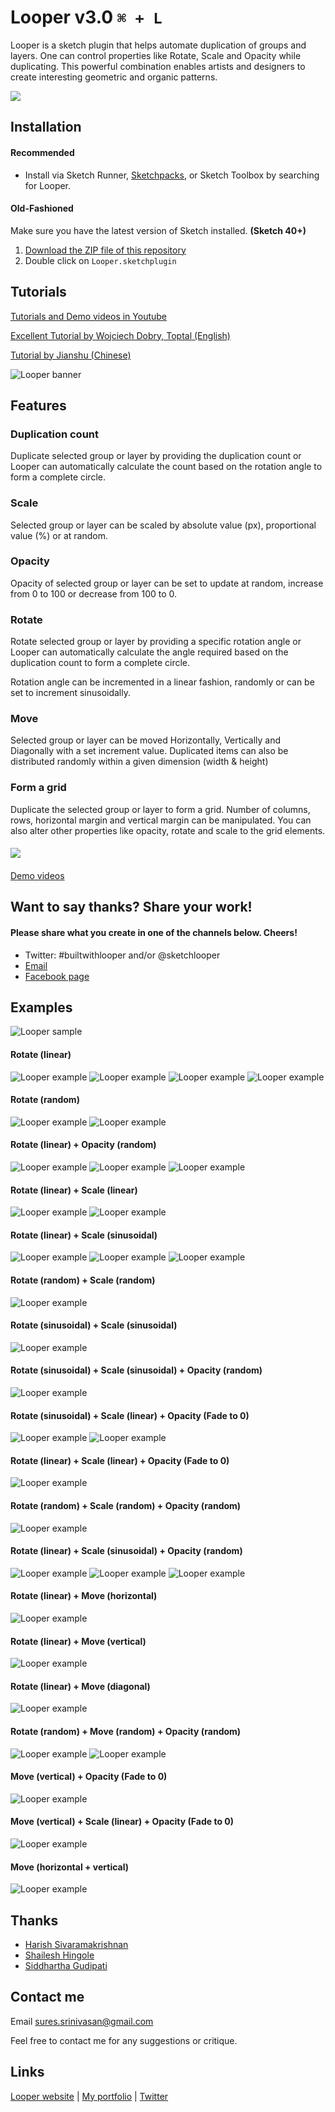 # Looper v3.0 `⌘ + L`

Looper is a sketch plugin that helps automate duplication of groups and layers. One can control properties like Rotate, Scale and Opacity while duplicating. This powerful combination enables artists and designers to create interesting geometric and organic patterns.

<a target="_blank" href="https://www.youtube.com/channel/UCzm9iVAvS9rVn5ZyZSbrIVQ/videos">
	<img target="_blank" src="https://github.com/sureskumar/Looper/raw/master/assets/looper.gif">
</a>


## Installation

#### Recommended
* Install via Sketch Runner, [Sketchpacks](https://sketchpacks.com/sureskumar/looper/install), or Sketch Toolbox by searching for Looper.

#### Old-Fashioned

Make sure you have the latest version of Sketch installed. **(Sketch 40+)**

1. [Download the ZIP file of this repository](https://github.com/sureskumar/Looper/releases/download/v2.8/Looper.sketchplugin.zip)
2. Double click on `Looper.sketchplugin`


## Tutorials

<a target="_blank" href="https://www.youtube.com/channel/UCzm9iVAvS9rVn5ZyZSbrIVQ/videos">Tutorials and Demo videos in Youtube</a>

<a target="_blank" href="https://www.toptal.com/designers/sketch/amazing-illustrations-with-sketch-and-looper#comment-3446034970">Excellent Tutorial by Wojciech Dobry, Toptal (English)</a>

<a target="_blank" href="https://www.jianshu.com/p/094d3e742de3">Tutorial by Jianshu (Chinese)</a>

![Looper banner](https://github.com/sureskumar/Looper/raw/master/assets/banner.jpg)
## Features

### Duplication count
Duplicate selected group or layer by providing the duplication count or Looper can automatically calculate the count based on the rotation angle to form a complete circle.

### Scale
Selected group or layer can be scaled by absolute value (px), proportional value (%) or at random. 

### Opacity
Opacity of selected group or layer can be set to update at random, increase from 0 to 100 or decrease from 100 to 0.

### Rotate
Rotate selected group or layer by providing a specific rotation angle or Looper can automatically calculate the angle required based on the duplication count to form a complete circle.

Rotation angle can be incremented in a linear fashion, randomly or can be set to increment sinusoidally.

### Move
Selected group or layer can be moved Horizontally, Vertically and Diagonally with a set increment value. Duplicated items can also be distributed randomly within a given dimension (width & height)

### Form a grid
Duplicate the selected group or layer to form a grid. Number of columns, rows, horizontal margin and vertical margin can be manipulated. You can also alter other properties like opacity, rotate and scale to the grid elements.

#### 

<a target="_blank" href="https://www.youtube.com/channel/UCzm9iVAvS9rVn5ZyZSbrIVQ/videos">
	<img target="_blank" src="https://github.com/sureskumar/Looper/raw/master/assets/looper_2.gif">
</a>

#### 

<a target="_blank" href="https://www.youtube.com/channel/UCzm9iVAvS9rVn5ZyZSbrIVQ">Demo videos</a>

## Want to say thanks? Share your work!
#### Please share what you create in one of the channels below. Cheers!
* Twitter: #builtwithlooper and/or @sketchlooper
* [Email](mailto:sures.srinivasan@gmail.com)
* [Facebook page](https://www.facebook.com/loopersketch/)

## Examples
![Looper sample](https://github.com/sureskumar/Looper/raw/master/assets/looper_example_16_exp.jpg)

#### Rotate (linear) 
![Looper example](https://github.com/sureskumar/Looper/raw/master/assets/looper_example_18.jpg)
![Looper example](https://github.com/sureskumar/Looper/raw/master/assets/looper_example_25.jpg)
![Looper example](https://github.com/sureskumar/Looper/raw/master/assets/looper_example_10.jpg)
![Looper example](https://github.com/sureskumar/Looper/raw/master/assets/looper_example_26.jpg)

#### Rotate (random)
![Looper example](https://github.com/sureskumar/Looper/raw/master/assets/looper_example_04.jpg)
![Looper example](https://github.com/sureskumar/Looper/raw/master/assets/looper_example_03.jpg)

#### Rotate (linear) + Opacity (random)
![Looper example](https://github.com/sureskumar/Looper/raw/master/assets/looper_example_11.jpg)
![Looper example](https://github.com/sureskumar/Looper/raw/master/assets/looper_example_31.jpg)
![Looper example](https://github.com/sureskumar/Looper/raw/master/assets/looper_example_13.jpg)

#### Rotate (linear) + Scale (linear)
![Looper example](https://github.com/sureskumar/Looper/raw/master/assets/looper_example_22.jpg)
![Looper example](https://github.com/sureskumar/Looper/raw/master/assets/looper_example_34.jpg)

#### Rotate (linear) + Scale (sinusoidal)
![Looper example](https://github.com/sureskumar/Looper/raw/master/assets/looper_example_06.jpg)
![Looper example](https://github.com/sureskumar/Looper/raw/master/assets/looper_example_05.jpg)
![Looper example](https://github.com/sureskumar/Looper/raw/master/assets/looper_example_12.jpg)

#### Rotate (random) + Scale (random)
![Looper example](https://github.com/sureskumar/Looper/raw/master/assets/looper_example_19.jpg)

#### Rotate (sinusoidal) + Scale (sinusoidal)
![Looper example](https://github.com/sureskumar/Looper/raw/master/assets/looper_example_20.jpg)

#### Rotate (sinusoidal) + Scale (sinusoidal) + Opacity (random)
![Looper example](https://github.com/sureskumar/Looper/raw/master/assets/looper_example_14.jpg)

#### Rotate (sinusoidal) + Scale (linear) + Opacity (Fade to 0)
![Looper example](https://github.com/sureskumar/Looper/raw/master/assets/looper_example_16.jpg)
![Looper example](https://github.com/sureskumar/Looper/raw/master/assets/looper_example_23.jpg)

#### Rotate (linear) + Scale (linear) + Opacity (Fade to 0)
![Looper example](https://github.com/sureskumar/Looper/raw/master/assets/looper_example_01.jpg)

#### Rotate (random) + Scale (random) + Opacity (random)
![Looper example](https://github.com/sureskumar/Looper/raw/master/assets/looper_example_29.jpg)

#### Rotate (linear) + Scale (sinusoidal) + Opacity (random)
![Looper example](https://github.com/sureskumar/Looper/raw/master/assets/looper_example_33.jpg)
![Looper example](https://github.com/sureskumar/Looper/raw/master/assets/looper_example_27.jpg)
![Looper example](https://github.com/sureskumar/Looper/raw/master/assets/looper_example_32.jpg)

#### Rotate (linear) + Move (horizontal)
![Looper example](https://github.com/sureskumar/Looper/raw/master/assets/looper_example_07.jpg)

#### Rotate (linear) + Move (vertical)
![Looper example](https://github.com/sureskumar/Looper/raw/master/assets/looper_example_08.jpg)

#### Rotate (linear) + Move (diagonal)
![Looper example](https://github.com/sureskumar/Looper/raw/master/assets/looper_example_09.jpg)

#### Rotate (random) + Move (random) + Opacity (random)
![Looper example](https://github.com/sureskumar/Looper/raw/master/assets/looper_example_17.jpg)
![Looper example](https://github.com/sureskumar/Looper/raw/master/assets/looper_example_24.jpg)

#### Move (vertical) + Opacity (Fade to 0)
![Looper example](https://github.com/sureskumar/Looper/raw/master/assets/looper_example_15.jpg)

#### Move (vertical) + Scale (linear) + Opacity (Fade to 0)
![Looper example](https://github.com/sureskumar/Looper/raw/master/assets/looper_example_21.jpg)

#### Move (horizontal + vertical)
![Looper example](https://github.com/sureskumar/Looper/raw/master/assets/looper_example_28.jpg)


## Thanks

* [Harish Sivaramakrishnan](https://github.com/harish-io)
* [Shailesh Hingole](https://github.com/hingole)
* [Siddhartha Gudipati](https://github.com/websiddu)


## Contact me

Email sures.srinivasan@gmail.com

Feel free to contact me for any suggestions or critique.

## Links

[Looper website](http://www.sureskumar.com/looper) | [My portfolio](http://www.sureskumar.com) | [Twitter](https://twitter.com/sureskumar)